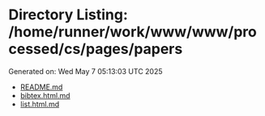 # Directory Listing: /home/runner/work/www/www/processed/cs/pages/papers
Generated on: Wed May  7 05:13:03 UTC 2025

- [README.md](README.md)
- [bibtex.html.md](bibtex.html.md)
- [list.html.md](list.html.md)

